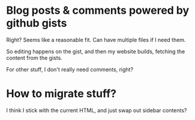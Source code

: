 
# Blog posts & comments powered by github gists
Right? Seems like a reasonable fit.
Can have multiple files if I need them.

So editing happens on the gist, and then my website builds, fetching the content from the gists.

For other stuff, I don't really need comments, right?

# How to migrate stuff?

I think I stick with the current HTML, and just swap out sidebar contents?
